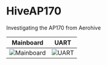 # HiveAP170
Investigating the AP170 from Aerohive

| Mainboard | UART |
| :---:     | :---: |  
| ![Mainboard](https://github.com/richard718/HiveAP170/assets/86638482/da3ce224-a6a7-4c31-b824-fc965f420ab2) | ![UART](https://github.com/richard718/HiveAP170/assets/86638482/0c062f73-9b0c-4715-9315-7670588971c1) |
